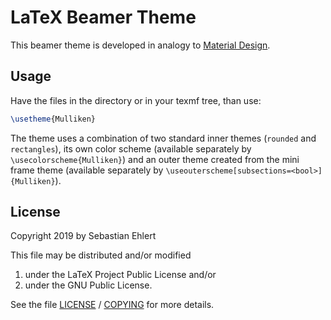 # LaTeX Beamer Theme

This beamer theme is developed in analogy to [Material Design](https://material.io/design/).

## Usage

Have the files in the directory or in your texmf tree, than use:

```latex
\usetheme{Mulliken}
```

The theme uses a combination of two standard inner themes (`rounded` and `rectangles`),
its own color scheme (available separately by `\usecolorscheme{Mulliken}`)
and an outer theme created from the mini frame theme (available separately by `\useouterscheme[subsections=<bool>]{Mulliken}`).

## License

Copyright 2019 by Sebastian Ehlert

This file may be distributed and/or modified

 1. under the LaTeX Project Public License and/or
 2. under the GNU Public License.

See the file [LICENSE](LICENSE) / [COPYING](COPYING) for more details.
